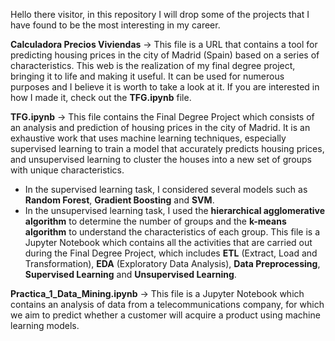 
Hello there visitor, in this repository I will drop some of the projects that I have found to be the most interesting in my career.

**Calculadora Precios Viviendas** -> This file is a URL that contains a tool for predicting housing prices in the city of Madrid (Spain) based on a series of characteristics. This web is the realization of my final degree project, bringing it to life and making it useful. It can be used for numerous purposes and I believe it is worth to take a look at it. If you are interested in how I made it, check out the **TFG.ipynb** file. 

**TFG.ipynb** -> This file contains the Final Degree Project which consists of an analysis and prediction of housing prices in the city of Madrid. It is an exhaustive work that uses machine learning techniques, especially supervised learning to train a model that accurately predicts housing prices, and unsupervised learning to cluster the houses into a new set of groups with unique characteristics. 
- In the supervised learning task, I considered several models such as **Random Forest**, **Gradient Boosting** and **SVM**.
- In the unsupervised learning task, I used the **hierarchical agglomerative algorithm** to determine the number of groups and the **k-means algorithm** to understand the characteristics of each group.
This file is a Jupyter Notebook which contains all the activities that are carried out during the Final Degree Project, which includes **ETL** (Extract, Load and Transformation), **EDA** (Exploratory Data Analysis), **Data Preprocessing**, **Supervised Learning** and **Unsupervised Learning**. 

**Practica_1_Data_Mining.ipynb** -> This file is a Jupyter Notebook which contains an analysis of data from a telecommunications company, for which we aim to predict whether a customer will acquire a product using machine learning models.
